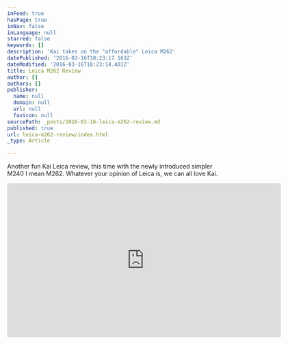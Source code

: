 ```yaml
---
inFeed: true
hasPage: true
inNav: false
inLanguage: null
starred: false
keywords: []
description: 'Kai takes on the "affordable" Leica M262'
datePublished: '2016-03-16T18:23:17.163Z'
dateModified: '2016-03-16T18:23:14.401Z'
title: Leica M262 Review
author: []
authors: []
publisher:
  name: null
  domain: null
  url: null
  favicon: null
sourcePath: _posts/2016-03-16-leica-m262-review.md
published: true
url: leica-m262-review/index.html
_type: Article

---
```

Another fun Kai Leica review, this time with the newly introduced simpler M240 I mean M262\. Whatever your opinion of Leica is, we can all love Kai. 

<iframe width="640" height="360" src="https://www.youtube.com/embed/hN7m8v3wmdU" frameborder="0" allowfullscreen="" style=""></iframe>
